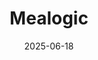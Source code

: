 ---  
layout: startup_page  
title: "Mealogic"  
id: "mealogic.com"  
permalink: "/mealogicmealogic.com06182025/"  
website: "https://www.mealogic.com/"  
funding_round: ""  
funding_amount: "$16M"  
investors: "S2G Investments, Dohmen Company Foundation, U.S. Venture Partners, Unilever Ventures"  
about: "Mealogic is a B2B2C meal delivery platform enabling companies to launch prepared meal delivery programs. It empowers businesses to deliver chef-crafted, nutrition-led meals serving over 25 specialty dietary protocols. Mealogic handles everything from e-commerce to food production and delivery, allowing partners to focus on growth and innovation."  
markets: "Food Delivery, SaaS, Software"  
hq: "New York, New York, United States"  
founded_year: "2024"  
linkedin: "https://www.linkedin.com/company/mealogic/"  
twitter: "https://twitter.com/territoryfoods"  
instagram: ""  
facebook: "https://www.facebook.com/territoryfoods"  
crunchbase: "https://www.crunchbase.com/organization/mealogic"  
pitchbook: "https://pitchbook.com/profiles/company/60599-35"  

date_display: "18-Jun-2025"  
date: "2025-06-18"

# SEO Optimization  
meta_title: "Mealogic -  Funding ($16M)"  
meta_description: "Mealogic, Mealogic is a B2B2C meal delivery platform enabling companies to launch prepared meal delivery programs. It empowers businesses to deliver chef-crafte..."  
meta_keywords: "Mealogic, Food Delivery, SaaS, Software,  funding"  
canonical_url: "https://startup.projectstartups.com/mealogicmealogic.com06182025/"  
---